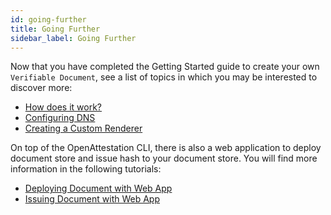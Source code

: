 ```yaml
---
id: going-further
title: Going Further
sidebar_label: Going Further
---
```


Now that you have completed the Getting Started guide to create your own `Verifiable Document`, see a list of topics in which you may be interested to discover more:

- [How does it work?](/docs/docs-section/how-does-it-work/introduction)
- [Configuring DNS](/docs/developer-section/quickstart/configure-dns)
- [Creating a Custom Renderer](/docs/developer-section/quickstart/create-custom-renderer)

On top of the OpenAttestation CLI, there is also a web application to deploy document store and issue hash to your document store. You will find more information in the following tutorials:

- [Deploying Document with Web App](/docs/integrator-section/webapp-tutorial/deploy-document-store-webapp)
- [Issuing Document with Web App](/docs/integrator-section/webapp-tutorial/issue-document-store-webapp)
